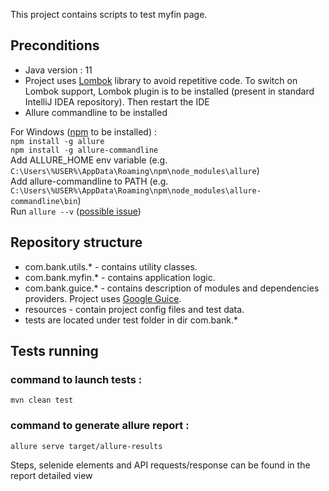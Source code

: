 This project contains scripts to test  myfin page.

## Preconditions
- Java version : 11
- Project uses [Lombok](https://projectlombok.org/) library to avoid repetitive code. To switch on Lombok support, Lombok plugin is to be installed (present in standard IntelliJ IDEA repository). Then restart the IDE 
- Allure commandline to be installed <br> 

For Windows ([npm](https://www.npmjs.com/get-npm) to be installed) : <br>
`npm install -g allure`<br> 
`npm install -g allure-commandline` <br>
Add ALLURE_HOME env variable (e.g. `C:\Users\%USER%\AppData\Roaming\npm\node_modules\allure`) <br>
Add allure-commandline to PATH (e.g. `C:\Users\%USER%\AppData\Roaming\npm\node_modules\allure-commandline\bin`) <br>
Run `allure --v` ([possible issue](https://dev.to/thetradecoder/how-to-fix-error-nodemon-ps1-cannot-be-loaded-because-running-scripts-is-disabled-on-this-system-34fe))

## Repository structure
- com.bank.utils.* - contains utility classes.
- com.bank.myfin.* - contains application logic.
- com.bank.guice.* - contains description of modules and dependencies providers. Project uses [Google Guice](https://github.com/google/guice).
- resources - contain project config files and test data.
- tests are located under test folder in dir com.bank.*

## Tests running

### command to launch tests :
`mvn clean test `

### command to generate allure report : 
`allure serve target/allure-results`

Steps, selenide elements and API requests/response can be found in the report detailed view
